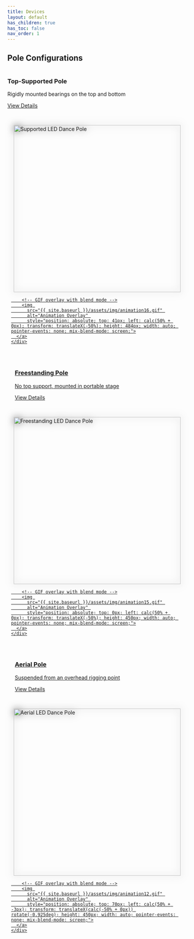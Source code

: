 ```yaml
---
title: Devices
layout: default
has_children: true
has_toc: false
nav_order: 1
---
```


## Pole Configurations
<div style="display: flex; flex-direction: column; gap: 20px;">
  <div style="display: flex; flex-wrap: wrap; gap: 20px;">
    <div style="flex: 1; min-width: 300px;">
      <div >
        <h3>Top-Supported Pole</h3>
        <p>Rigidly mounted bearings on the top and bottom</p>
        <p><a href="top_supported_pole.html">View Details</a></p>
      </div>
    </div>
    <div style="flex: 1; min-width: 300px; padding: 10px; position: relative;">
      <a href="top_supported_pole.html" style="display: block; position: relative;">
        <!-- Static PNG as the base layer -->
        <img 
          src="{{ site.baseurl }}/assets/devices/top_support/support_450.png" 
          alt="Supported LED Dance Pole" 
          style="height: 450px; width: auto; filter: drop-shadow(0 0 10px #666666); display: block; margin: 0 auto;">
      
        <!-- GIF overlay with blend mode -->
        <img 
          src="{{ site.baseurl }}/assets/img/animation16.gif" 
          alt="Animation Overlay" 
          style="position: absolute; top: 41px; left: calc(50% + 0px); transform: translateX(-50%); height: 484px; width: auto; pointer-events: none; mix-blend-mode: screen;">
      </a>
    </div>
  </div>

  <div style="display: flex; flex-wrap: wrap; gap: 20px;">
    <div style="flex: 1; min-width: 300px;">
      <div >
        <h3>Freestanding Pole</h3>
        <p>No top support, mounted in portable stage</p>
        <p><a href="freestanding_pole.html">View Details</a></p>
      </div>
    </div>
    <div style="flex: 1; min-width: 300px; padding: 10px; position: relative;">
      <a href="freestanding_pole.html" style="display: block; position: relative;">
        <!-- Static PNG as the base layer -->
        <img 
          src="{{ site.baseurl }}/assets/devices/freestanding/freestanding_450.png" 
          alt="Freestanding LED Dance Pole" 
          style="height: 450px; width: auto; filter: drop-shadow(0 0 10px #666666); display: block; margin: 0 auto;">
      
        <!-- GIF overlay with blend mode -->
        <img 
          src="{{ site.baseurl }}/assets/img/animation15.gif" 
          alt="Animation Overlay" 
          style="position: absolute; top: 0px; left: calc(50% + 0px); transform: translateX(-50%); height: 450px; width: auto; pointer-events: none; mix-blend-mode: screen;">
      </a>
    </div>
  </div>

  <div style="display: flex; flex-wrap: wrap; gap: 20px;">
    <div style="flex: 1; min-width: 300px;">
      <div >
        <h3>Aerial Pole</h3>
        <p>Suspended from an overhead rigging point</p>
        <p><a href="aerial_pole.html">View Details</a></p>
      </div>
    </div>
    <div style="flex: 1; min-width: 300px; padding: 10px; position: relative;">
      <a href="aerial_pole.html" style="display: block; position: relative;">
        <!-- Static PNG as the base layer -->
        <img 
          src="{{ site.baseurl }}/assets/devices/aerial/aerial_450.png" 
          alt="Aerial LED Dance Pole" 
          style="height: 450px; width: auto; filter: drop-shadow(0 0 10px #666666); display: block; margin: 0 auto;">
      
        <!-- GIF overlay with blend mode -->
        <img 
          src="{{ site.baseurl }}/assets/img/animation12.gif" 
          alt="Animation Overlay" 
          style="position: absolute; top: 70px; left: calc(50% + -3px); transform: translateX(calc(-50% + 0px)) rotate(-0.925deg); height: 450px; width: auto; pointer-events: none; mix-blend-mode: screen;">
      </a>
    </div>
  </div>
</div>
